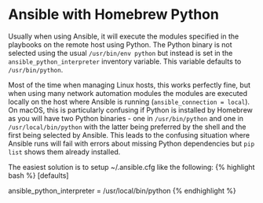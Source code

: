 # Ansible with Homebrew Python

Usually when using Ansible, it will execute the modules specified in the playbooks on the remote host using Python. The Python binary is not selected using the usual `/usr/bin/env python` but instead is set in the `ansible_python_interpreter` inventory variable. This variable defaults to `/usr/bin/python`. 

Most of the time when managing Linux hosts, this works perfectly fine, but when using many network automation modules the modules are executed locally on the host where Ansible is running (`ansible_connection = local`). On macOS, this is particularly confusing if Python is installed by Homebrew as you will have two Python binaries - one in `/usr/bin/python` and one in `/usr/local/bin/python` with the latter being preferred by the shell and the first being selected by Ansible. This leads to the confusing situation where Ansible runs will fail with errors about missing Python dependencies but `pip list` shows them already installed. 

The easiest solution is to setup ~/.ansible.cfg like the following:
{% highlight bash %}
[defaults]

ansible_python_interpreter = /usr/local/bin/python
{% endhighlight %}